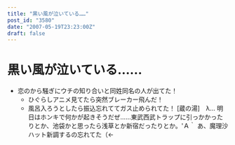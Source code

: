 ```yaml
---
title: "黒い風が泣いている……"
post_id: "3580"
date: "2007-05-19T23:23:00Z"
draft: false
---
```


# 黒い風が泣いている……

* 恋のから騒ぎにウチの知り合いと同姓同名の人が出てた！
  * ひぐらしアニメ見てたら突然ブレーカー飛んだ！
  * 風呂入ろうとしたら振込忘れててガス止められてた！
[蔵の湯]　λ... 明日はホンキで何かが起きそうだぜ……東武西武トラップに引っかかったりとか、池袋かと思ったら浅草とか新宿だったりとか。'Ａ｀ あ、魔理沙ハット新調するの忘れてた（←
